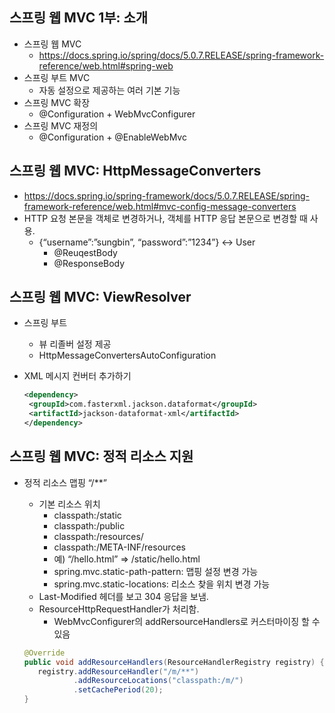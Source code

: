 ## 스프링 웹 MVC 1부: 소개
- 스프링 웹 MVC
    * https://docs.spring.io/spring/docs/5.0.7.RELEASE/spring-framework-reference/web.html#spring-web
- 스프링 부트 MVC
    * 자동 설정으로 제공하는 여러 기본 기능
- 스프링 MVC 확장
    * @Configuration + WebMvcConfigurer
- 스프링 MVC 재정의
    * @Configuration + @EnableWebMvc

## 스프링 웹 MVC: HttpMessageConverters
- https://docs.spring.io/spring-framework/docs/5.0.7.RELEASE/spring-framework-reference/web.html#mvc-config-message-converters
- HTTP 요청 본문을 객체로 변경하거나, 객체를 HTTP 응답 본문으로 변경할 때 사용.
  * {“username”:”sungbin”, “password”:”1234”} <-> User
    * @ReuqestBody
    * @ResponseBody

## 스프링 웹 MVC: ViewResolver
- 스프링 부트
  * 뷰 리졸버 설정 제공
  * HttpMessageConvertersAutoConfiguration
- XML 메시지 컨버터 추가하기
  
  ```xml
  <dependency>
   <groupId>com.fasterxml.jackson.dataformat</groupId>
   <artifactId>jackson-dataformat-xml</artifactId>
  </dependency>
  ```

## 스프링 웹 MVC: 정적 리소스 지원
- 정적 리소스 맵핑 “/**”
  * 기본 리소스 위치
    * classpath:/static
    * classpath:/public
    * classpath:/resources/
    * classpath:/META-INF/resources
    * 예) “/hello.html” => /static/hello.html
    * spring.mvc.static-path-pattern: 맵핑 설정 변경 가능
    * spring.mvc.static-locations: 리소스 찾을 위치 변경 가능
  * Last-Modified 헤더를 보고 304 응답을 보냄.
  * ResourceHttpRequestHandler가 처리함.
    * WebMvcConfigurer의 addRersourceHandlers로 커스터마이징 할 수 있음
    
  ```java
  @Override
  public void addResourceHandlers(ResourceHandlerRegistry registry) {
     registry.addResourceHandler("/m/**")
             .addResourceLocations("classpath:/m/")
             .setCachePeriod(20);
  }
  ```

